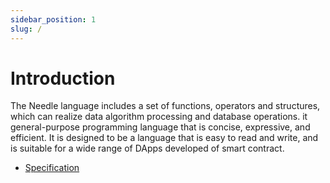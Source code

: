 ```yaml
---
sidebar_position: 1
slug: /
---
```


# Introduction

The Needle language includes a set of functions, operators and structures, which
can realize data algorithm processing and database operations. it
general-purpose programming language that is concise, expressive, and efficient.
It is designed to be a language that is easy to read and write, and is suitable
for a wide range of DApps developed of smart contract.

- [Specification](/needle/spec.md)
